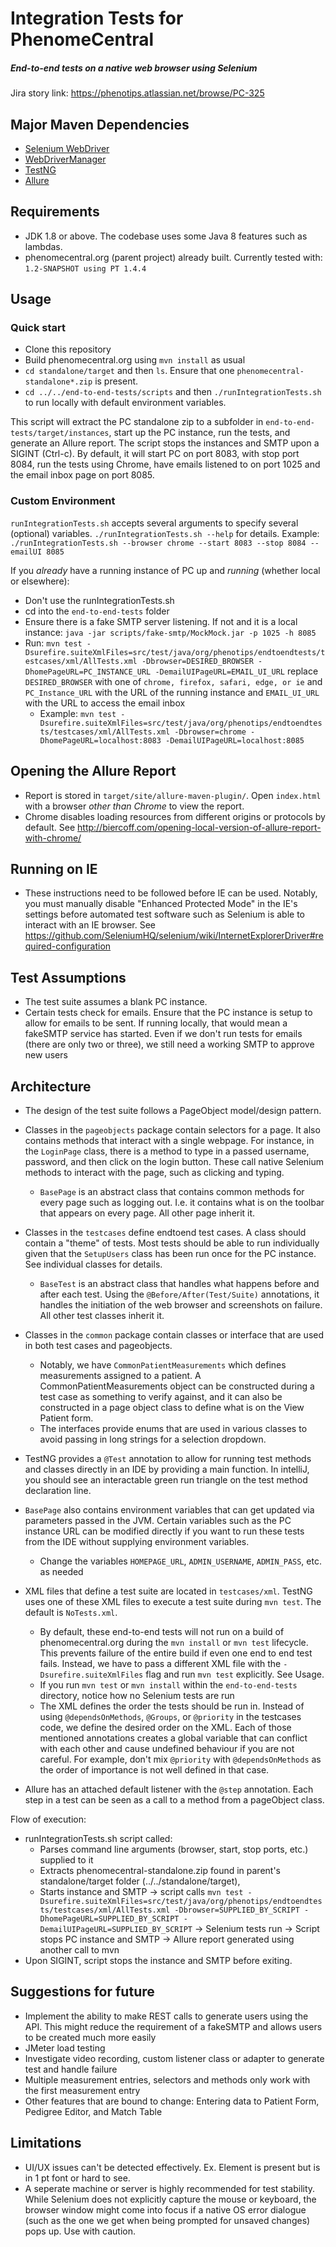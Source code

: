 # Integration Tests for PhenomeCentral

##### End-to-end tests on a native web browser using Selenium

Jira story link: https://phenotips.atlassian.net/browse/PC-325

## Major Maven Dependencies
- [Selenium WebDriver](https://www.seleniumhq.org/projects/webdriver/)
- [WebDriverManager](https://github.com/bonigarcia/webdrivermanager)
- [TestNG](https://testng.org/doc/index.html)
- [Allure](http://allure.qatools.ru/)

## Requirements
- JDK 1.8 or above. The codebase uses some Java 8 features such as lambdas. 
- phenomecentral.org (parent project) already built. Currently tested with: `1.2-SNAPSHOT using PT 1.4.4`

## Usage
### Quick start
- Clone this repository
- Build phenomecentral.org using `mvn install` as usual
- `cd standalone/target` and then `ls`. Ensure that one `phenomecentral-standalone*.zip` is present.
- `cd ../../end-to-end-tests/scripts` and then `./runIntegrationTests.sh` to run locally with default environment variables.

This script will extract the PC standalone zip to a subfolder in `end-to-end-tests/target/instances`, start up the PC instance, run the tests, and generate an Allure report. The script stops the instances and SMTP upon a SIGINT (Ctrl-c).
By default, it will start PC on port 8083, with stop port 8084, run the tests using Chrome, have emails listened to on port 1025 and the email inbox page on port 8085. 

### Custom Environment
`runIntegrationTests.sh` accepts several arguments to specify several (optional) variables. `./runIntegrationTests.sh --help` for details.
Example: `./runIntegrationTests.sh --browser chrome --start 8083 --stop 8084 --emailUI 8085`

If you *already* have a running instance of PC up and *running* (whether local or elsewhere):
- Don't use the runIntegrationTests.sh
- cd into the `end-to-end-tests` folder
- Ensure there is a fake SMTP server listening. If not and it is a local instance: `java -jar scripts/fake-smtp/MockMock.jar -p 1025 -h 8085`
- Run: `mvn test -Dsurefire.suiteXmlFiles=src/test/java/org/phenotips/endtoendtests/testcases/xml/AllTests.xml -Dbrowser=DESIRED_BROWSER -DhomePageURL=PC_INSTANCE_URL -DemailUIPageURL=EMAIL_UI_URL` replace `DESIRED_BROWSER` with one of `chrome, firefox, safari, edge, or ie` and `PC_Instance_URL` with the URL of the running instance and `EMAIL_UI_URL` with the URL to access the email inbox
	- Example: `mvn test -Dsurefire.suiteXmlFiles=src/test/java/org/phenotips/endtoendtests/testcases/xml/AllTests.xml -Dbrowser=chrome -DhomePageURL=localhost:8083 -DemailUIPageURL=localhost:8085`


## Opening the Allure Report
- Report is stored in `target/site/allure-maven-plugin/`. Open `index.html` with a browser *other than Chrome* to view the report.
- Chrome disables loading resources from different origins or protocols by default. See http://biercoff.com/opening-local-version-of-allure-report-with-chrome/

## Running on IE
- These instructions need to be followed before IE can be used. Notably, you must manually disable "Enhanced Protected Mode" in the IE's settings before automated test software such as Selenium is able to interact with an IE browser. See https://github.com/SeleniumHQ/selenium/wiki/InternetExplorerDriver#required-configuration

## Test Assumptions
- The test suite assumes a blank PC instance.
- Certain tests check for emails. Ensure that the PC instance is setup to allow for emails to be sent. If running locally, that would mean a fakeSMTP service has started. Even if we don't run tests for emails (there are only two or three), we still need a working SMTP to approve new users
	

## Architecture
- The design of the test suite follows a PageObject model/design pattern. 
- Classes in the `pageobjects` package contain selectors for a page. It also contains methods that interact with a single webpage. For instance, in the `LoginPage` class, there is a method to type in a passed username, password, and then click on the login button. These call native Selenium methods to interact with the page, such as clicking and typing.
	-  `BasePage` is an abstract class that contains common methods for every page such as logging out. I.e. it contains what is on the toolbar that appears on every page. All other page inherit it.
- Classes in the `testcases` define endtoend test cases. A class should contain a "theme" of tests. Most tests should be able to run individually given that the `SetupUsers` class has been run once for the PC instance. See individual classes for details.
	- `BaseTest` is an abstract class that handles what happens before and after each test. Using the `@Before/After(Test/Suite)` annotations, it handles the initiation of the web browser and screenshots on failure. All other test classes inherit it.
- Classes in the `common` package contain classes or interface that are used in both test cases and pageobjects. 
	- Notably, we have `CommonPatientMeasurements` which defines measurements assigned to a patient. A CommonPatientMeasurements object can be constructed during a test case as something to verify against, and it can also be constructed in a page object class to define what is on the View Patient form.
	- The interfaces provide enums that are used in various classes to avoid passing in long strings for a selection dropdown.
- TestNG provides a `@Test` annotation to allow for running test methods and classes directly in an IDE by providing a main function. In intelliJ, you should see an interactable green run triangle on the test method declaration line.
- `BasePage` also contains environment variables that can get updated via parameters passed in the JVM.  Certain variables such as the PC instance URL can be modified directly if you want to run these tests from the IDE without supplying environment variables.
	- Change the variables `HOMEPAGE_URL`, `ADMIN_USERNAME`, `ADMIN_PASS`, etc. as needed

- XML files that define a test suite are located in `testcases/xml`. TestNG uses one of these XML files to execute a test suite during `mvn test`. The default is `NoTests.xml`.
	- By default, these end-to-end tests will not run on a build of phenomecentral.org during the `mvn install` or `mvn test` lifecycle. This prevents failure of the entire build if even one end to end test fails. Instead, we have to pass a different XML file with the `-Dsurefire.suiteXmlFiles` flag and run `mvn test` explicitly. See Usage.
	- If you run `mvn test` or `mvn install` within the `end-to-end-tests` directory, notice how no Selenium tests are run
	- The XML defines the order the tests should be run in. Instead of using `@dependsOnMethods`, `@Groups`, or `@priority` in the testcases code, we define the desired order on the XML. Each of those mentioned annotations creates a global variable that can conflict with each other and cause undefined behaviour if you are not careful. For example, don't mix `@priority` with `@dependsOnMethods` as the order of importance is not well defined in that case.
- Allure has an attached default listener with the `@step` annotation. Each step in a test can be seen as a call to a method from a pageObject class.

Flow of execution:
- runIntegrationTests.sh script called:
	- Parses command line arguments (browser, start, stop ports, etc.) supplied to it
	- Extracts phenomecentral-standalone.zip found in parent's standalone/target folder (../../standalone/target),
	- Starts instance and SMTP
-> script calls `mvn test -Dsurefire.suiteXmlFiles=src/test/java/org/phenotips/endtoendtests/testcases/xml/AllTests.xml -Dbrowser=SUPPLIED_BY_SCRIPT -DhomePageURL=SUPPLIED_BY_SCRIPT -DemailUIPageURL=SUPPLIED_BY_SCRIPT` 
-> Selenium tests run 
-> Script stops PC instance and SMTP 
-> Allure report generated using another call to mvn
- Upon SIGINT, script stops the instance and SMTP before exiting.

## Suggestions for future
- Implement the ability to make REST calls to generate users using the API. This might reduce the requirement of a fakeSMTP and allows users to be created much more easily
- JMeter load testing
- Investigate video recording, custom listener class or adapter to generate test and handle failure
- Multiple measurement entries, selectors and methods only work with the first measurement entry
- Other features that are bound to change: Entering data to Patient Form, Pedigree Editor, and Match Table

## Limitations
- UI/UX issues can't be detected  effectively. Ex. Element is present but is in 1 pt font or hard to see.
- A seperate machine or server is highly recommended for test stability. While Selenium does not explicitly capture the mouse or keyboard, the browser window might come into focus if a native OS error dialogue (such as the one we get when being prompted for unsaved changes) pops up. Use with caution. 
